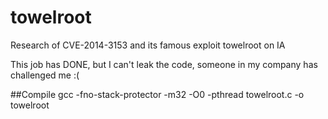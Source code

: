 towelroot
=========

Research of CVE-2014-3153 and its famous exploit towelroot on IA

This job has DONE, but I can't leak the code, someone in my company has challenged me :(

##Compile
  gcc -fno-stack-protector -m32 -O0 -pthread towelroot.c -o towelroot
